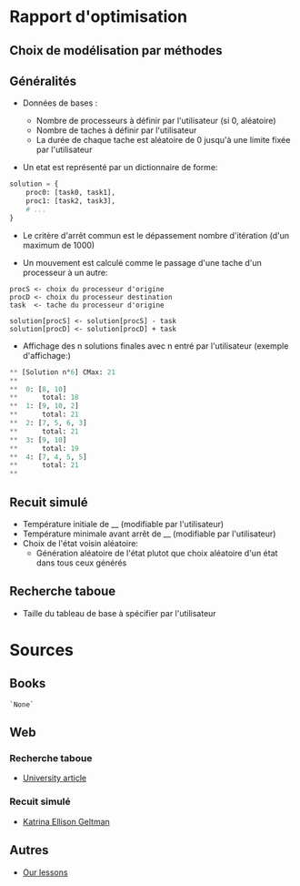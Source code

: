 # Rapport d'optimisation

## Choix de modélisation par méthodes

## Généralités
* Données de bases :
    * Nombre de processeurs à définir par l'utilisateur (si 0, aléatoire)
    * Nombre de taches à définir par l'utilisateur
    * La durée de chaque tache est aléatoire de 0 jusqu'à une limite fixée par l'utilisateur

* Un etat est représenté par un dictionnaire de forme:
```python
solution = {
    proc0: [task0, task1],
    proc1: [task2, task3],
    # ...
}
```

* Le critère d'arrêt commun est le dépassement nombre d'itération (d'un maximum de 1000)

* Un mouvement est calculé comme le passage d'une tache d'un processeur à un autre:
```
procS <- choix du processeur d'origine
procD <- choix du processeur destination
task  <- tache du processeur d'origine

solution[procS] <- solution[procS] - task
solution[procD] <- solution[procD] + task
```

* Affichage des n solutions finales avec n entré par l'utilisateur (exemple d'affichage:)
```python
** [Solution n°6] CMax: 21
**
**  0: [8, 10]
**      total: 18
**  1: [9, 10, 2]
**      total: 21
**  2: [7, 5, 6, 3]
**      total: 21
**  3: [9, 10]
**      total: 19
**  4: [7, 4, 5, 5]
**      total: 21
**
```

## Recuit simulé
* Température initiale de __ (modifiable par l'utilisateur)
* Température minimale avant arrêt de __ (modifiable par l'utilisateur)
* Choix de l'état voisin aléatoire:
    * Génération aléatoire de l'état plutot que choix aléatoire d'un état dans tous ceux générés

## Recherche taboue
* Taille du tableau de base à spécifier par l'utilisateur

# Sources
## Books
    `None`

## Web
### Recherche taboue
* [University article](https://homepages.laas.fr/huguet/drupal/sites/homepages.laas.fr.huguet/files/u78/5IL_BOC_Recherche_tabou.pdf)

### Recuit simulé
* [Katrina Ellison Geltman](http://katrinaeg.com/simulated-annealing.html)

## Autres
* [Our lessons](https://arche.univ-lorraine.fr/pluginfile.php/978758/mod_resource/content/3/6-Metaheuristiques.pdf)
    
